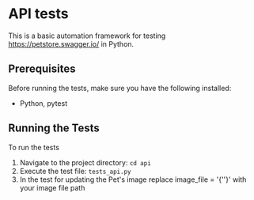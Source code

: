 # API tests

This is a basic automation framework for testing https://petstore.swagger.io/ in Python.

## Prerequisites

Before running the tests, make sure you have the following installed:
- Python, pytest

## Running the Tests

To run the tests 
1. Navigate to the project directory:
`cd api`
2. Execute the test file:
`tests_api.py` 
3. In the test for updating the Pet's image replace image_file = '{''}' with your image file path

